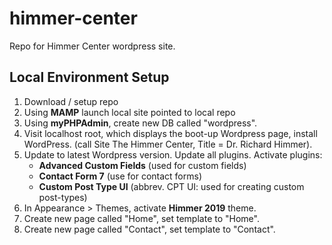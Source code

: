# himmer-center
Repo for Himmer Center wordpress site.

## Local Environment Setup
1. Download / setup repo
2. Using **MAMP** launch local site pointed to local repo
3. Using **myPHPAdmin**, create new DB called "wordpress".
4. Visit localhost root, which displays the boot-up Wordpress page, install WordPress. (call Site The Himmer Center, Title = Dr. Richard Himmer).
5. Update to latest Wordpress version. Update all plugins. Activate plugins:
   - **Advanced Custom Fields** (used for custom fields)
   - **Contact Form 7** (use for contact forms)
   - **Custom Post Type UI** (abbrev. CPT UI: used for creating custom post-types)
6. In Appearance > Themes, activate **Himmer 2019** theme.
7. Create new page called "Home", set template to "Home".
8. Create new page called "Contact", set template to "Contact".
